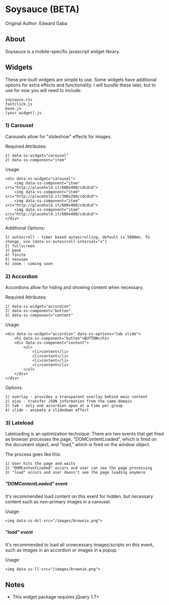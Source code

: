 Soysauce (BETA)
==========================
Original Author: Edward Gaba

About
--------------
Soysauce is a mobile-specific javascript widget library.

Widgets
--------------

These pre-built widgets are simple to use. Some widgets have additional options for extra effects and functionality. I will bundle these later, but to use for now you will need to include:

	soysauce.css
	fastclick.js
	base.js
	[your widget].js

### 1) Carousel

Carousels allow for "slideshow" effects for images.

Required Attributes:

	1) data-ss-widget="carousel"
	2) data-ss-component="item"

Usage:

	<div data-ss-widget="carousel">
		<img data-ss-component="item" src="http://placehold.it/600x400/cdcdcd">
		<img data-ss-component="item" src="http://placehold.it/300x200/cdcdcd">
		<img data-ss-component="item" src="http://placehold.it/600x400/cdcdcd">
		<img data-ss-component="item" src="http://placehold.it/600x400/cdcdcd">
	</div>

Additional Options:

	1) autoscroll - timer based autoscrolling, default is 5000ms. To change, use [data-ss-autoscroll-interval="x"]
	2) fullscreen
	3) peek
	4) finite
	5) noswipe
	6) zoom - coming soon

### 2) Accordion

Accordions allow for hiding and showing content when necessary.

Required Attributes:

	1) data-ss-widget="accordion"
	2) data-ss-component="button"
	3) data-ss-component="content"

Usage:

	<div data-ss-widget="accordion" data-ss-options="tab slide">
		<h1 data-ss-component="button">BUTTON</h1>
		<div data-ss-component="content">
			<ul>
				<li>content</li>
				<li>content</li>
				<li>content</li>
				<li>content</li>
			</ul>
		</div>
	</div>

Options:

	1) overlay - provides a transparent overlay behind main content
	2) ajax - transfer JSON information from the same-domain
	3) tab - only one accordion open at a time per group
	4) slide - animate a slidedown effect

### 3) Lateload

Lateloading is an optimization technique. There are two events that get fired as browser processes the page, "DOMContentLoaded", which is fired on the document object, and "load," which is fired on the window object.

The process goes like this:

	1) User hits the page and waits
	2) "DOMContentLoaded" occurs and user can see the page processing
	3) "load" occurs and user doesn't see the page loading anymore

##### "DOMContentLoaded" event

It's recommended load content on this event for hidden, but necessary content such as non-primary images in a carousel.

Usage:

	<img data-ss-dcl-src="/images/brownie.png">

##### "load" event

It's recommended to load all unnecessary images/scripts on this event, such as images in an accordion or images in a popup.

Usage:

	<img data-ss-ll-src="/images/brownie.png">

Notes
--------------
* This widget package requires jQuery 1.7+

